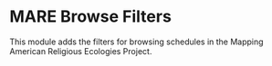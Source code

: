 # MARE Browse Filters

This module adds the filters for browsing schedules in the Mapping American Religious Ecologies Project.